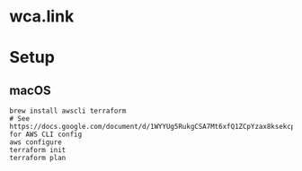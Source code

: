 # wca.link

# Setup

## macOS

    brew install awscli terraform
    # See https://docs.google.com/document/d/1WYYUg5RukgCSA7Mt6xfQ1ZCpYzax8ksekcp8PMMBSOg/edit# for AWS CLI config
    aws configure
    terraform init
    terraform plan
